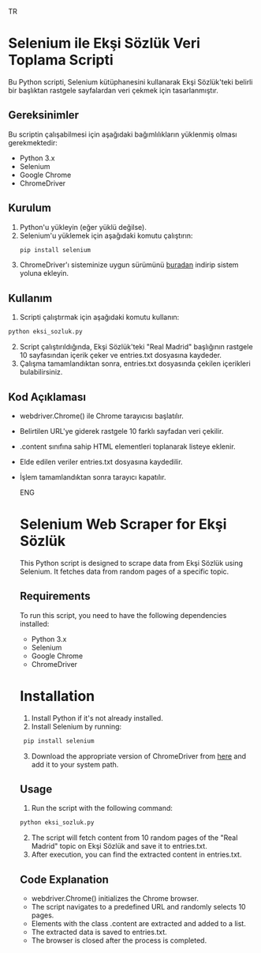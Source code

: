 TR

# Selenium ile Ekşi Sözlük Veri Toplama Scripti

Bu Python scripti, Selenium kütüphanesini kullanarak Ekşi Sözlük'teki belirli bir başlıktan rastgele sayfalardan veri çekmek için tasarlanmıştır.

## Gereksinimler

Bu scriptin çalışabilmesi için aşağıdaki bağımlılıkların yüklenmiş olması gerekmektedir:
- Python 3.x
- Selenium
- Google Chrome
- ChromeDriver

## Kurulum

1. Python'u yükleyin (eğer yüklü değilse).
2. Selenium'u yüklemek için aşağıdaki komutu çalıştırın:
   ```bash
   pip install selenium
   ```
3. ChromeDriver'ı sisteminize uygun sürümünü [buradan](https://sites.google.com/chromium.org/driver/downloads) indirip sistem yoluna ekleyin.

## Kullanım

1. Scripti çalıştırmak için aşağıdaki komutu kullanın:
```bash
python eksi_sozluk.py
```
2. Script çalıştırıldığında, Ekşi Sözlük'teki "Real Madrid" başlığının rastgele 10 sayfasından içerik çeker ve entries.txt dosyasına kaydeder.
3. Çalışma tamamlandıktan sonra, entries.txt dosyasında çekilen içerikleri bulabilirsiniz.

## Kod Açıklaması

- webdriver.Chrome() ile Chrome tarayıcısı başlatılır.
- Belirtilen URL'ye giderek rastgele 10 farklı sayfadan veri çekilir.
- .content sınıfına sahip HTML elementleri toplanarak listeye eklenir.
- Elde edilen veriler entries.txt dosyasına kaydedilir.
- İşlem tamamlandıktan sonra tarayıcı kapatılır.

  ENG

  # Selenium Web Scraper for Ekşi Sözlük

  This Python script is designed to scrape data from Ekşi Sözlük using Selenium. It fetches data from random pages of a specific topic.

  ## Requirements
  
  To run this script, you need to have the following dependencies installed:
  - Python 3.x
  - Selenium
  - Google Chrome
  - ChromeDriver
 
  # Installation

  1. Install Python if it's not already installed.
  2. Install Selenium by running:
  ```bash
   pip install selenium
   ```
  3. Download the appropriate version of ChromeDriver from [here](https://sites.google.com/chromium.org/driver/downloads) and add it to your system path.
 
  ## Usage

  1. Run the script with the following command:
  ```bash
  python eksi_sozluk.py
  ```
  2. The script will fetch content from 10 random pages of the "Real Madrid" topic on Ekşi Sözlük and save it to entries.txt.
  3. After execution, you can find the extracted content in entries.txt.

  ## Code Explanation
  - webdriver.Chrome() initializes the Chrome browser.
  - The script navigates to a predefined URL and randomly selects 10 pages.
  - Elements with the class .content are extracted and added to a list.
  - The extracted data is saved to entries.txt.
  - The browser is closed after the process is completed.


  
